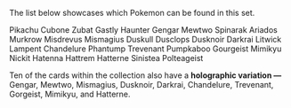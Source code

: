 The list below showcases which Pokemon can be found in this set.

Pikachu
Cubone
Zubat
Gastly
Haunter
Gengar
Mewtwo
Spinarak
Ariados
Murkrow
Misdrevus
Mismagius
Duskull
Dusclops
Dusknoir
Darkrai
Litwick
Lampent
Chandelure
Phantump
Trevenant
Pumpkaboo
Gourgeist
Mimikyu
Nickit
Hatenna
Hattrem
Hatterne
Sinistea
Polteageist

Ten of the cards within the collection also have a **holographic variation —** Gengar, Mewtwo, Mismagius, Dusknoir, Darkrai, Chandelure, Trevenant, Gorgeist, Mimikyu, and Hatterne.
